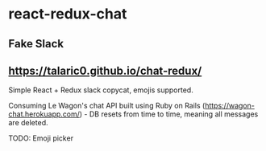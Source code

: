 # react-redux-chat
## Fake Slack

## https://talaric0.github.io/chat-redux/

Simple React + Redux slack copycat, emojis supported.

Consuming Le Wagon's chat API built using Ruby on Rails (https://wagon-chat.herokuapp.com/) - DB resets from time to time, meaning all messages are deleted.

TODO: Emoji picker
